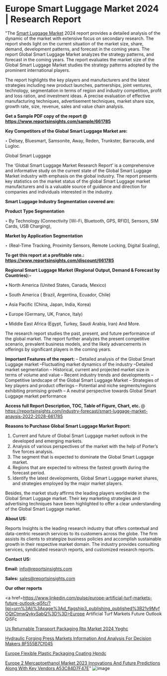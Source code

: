 # Europe Smart Luggage Market 2024 | Research Report

"The <a href=https://www.reportsinsights.com/sample/661785>Smart Luggage Market</a> 2024 report provides a detailed analysis of the dynamic of the market with extensive focus on secondary research. The report sheds light on the current situation of the market size, share, demand, development patterns, and forecast in the coming years. The report Global Smart Luggage Market analyzes the strategy patterns, and forecast in the coming years. The report evaluates the market size of the Global Smart Luggage Market studies the strategy patterns adopted by the prominent international players.

The report highlights the key players and manufacturers and the latest strategies including new product launches, partnerships, joint ventures, technology, segmentation in terms of region and industry competition, profit and loss ration, and investment ideas. A precise evaluation of effective manufacturing techniques, advertisement techniques, market share size, growth rate, size, revenue, sales and value chain analysis.

<strong>Get a Sample PDF copy of the report @ <a href=https://www.reportsinsights.com/sample/661785 style=color:#0000ff;>https://www.reportsinsights.com/sample/661785</a></strong>

<strong>Key Competitors of the Global Smart Luggage Market are:</strong>

‣ Delsey, Bluesmart, Samsonite, Away, Reden, Trunkster, Barracuda, and Lugloc.

Global Smart Luggage

The ‘Global Smart Luggage Market Research Report’ is a comprehensive and informative study on the current state of the Global Smart Luggage Market industry with emphasis on the global industry. The report presents key statistics on the market status of the global Smart Luggage market manufacturers and is a valuable source of guidance and direction for companies and individuals interested in the industry.

<strong>Smart Luggage Industry Segmentation covered are:</strong>

<strong>Product Type Segmentation</strong>

‣ By Technology (Connectivity [Wi-Fi, Bluetooth, GPS, RFID], Sensors, SIM Cards, USB Charging),

<strong>Market by Application Segmentation</strong>

‣ (Real-Time Tracking, Proximity Sensors, Remote Locking, Digital Scaling),

<strong>To get this report at a profitable rate.: <a href=https://www.reportsinsights.com/discount/661785 style=color:#0000ff;>https://www.reportsinsights.com/discount/661785</a></strong>

<strong>Regional Smart Luggage Market (Regional Output, Demand &amp; Forecast by Countries):-</strong>

• North America (United States, Canada, Mexico)

• South America ( Brazil, Argentina, Ecuador, Chile)

• Asia Pacific (China, Japan, India, Korea)

• Europe (Germany, UK, France, Italy)

• Middle East Africa (Egypt, Turkey, Saudi Arabia, Iran) And More.

The research report studies the past, present, and future performance of the global market. The report further analyzes the present competitive scenario, prevalent business models, and the likely advancements in offerings by significant players in the coming years.

<strong>Important Features of the report:</strong>
– Detailed analysis of the Global Smart Luggage market
–Fluctuating market dynamics of the industry
–Detailed market segmentation
– Historical, current and projected market size in terms of volume and value
– Recent industry trends and developments
– Competitive landscape of the Global Smart Luggage Market
– Strategies of key players and product offerings
– Potential and niche segments/regions exhibiting promising growth
– A neutral perspective towards Global Smart Luggage market performance

<strong>Access full Report Description, TOC, Table of Figure, Chart, etc. </strong>@   <a href=https://reportsinsights.com/industry-forecast/smart-luggage-market-anaysis-2022-2028-661785 style=color:#0000ff;>https://reportsinsights.com/industry-forecast/smart-luggage-market-anaysis-2022-2028-661785</a>

<strong>Reasons to Purchase Global Smart Luggage Market Report:</strong>
1. Current and future of Global Smart Luggage market outlook in the developed and emerging markets.
2. Analysis of various perspectives of the market with the help of Porter’s five forces analysis.
3. The segment that is expected to dominate the Global Smart Luggage market.
4. Regions that are expected to witness the fastest growth during the forecast period.
5. Identify the latest developments, Global Smart Luggage market shares, and strategies employed by the major market players.

Besides, the market study affirms the leading players worldwide in the Global Smart Luggage market. Their key marketing strategies and advertising techniques have been highlighted to offer a clear understanding of the Global Smart Luggage market.

<strong><strong>About US</strong>:</strong>

Reports Insights is the leading research industry that offers contextual and data-centric research services to its customers across the globe. The firm assists its clients to strategize business policies and accomplish sustainable growth in their respective market domain. The industry provides consulting services, syndicated research reports, and customized research reports.

<strong>Contact US:</strong>

<p class=><b>Email:</b> <a href=mailto:info@reportsinsights.com>info@reportsinsights.com</a></p>
<p class=><b>Sales:</b> <a href=mailto:sales@reportsinsights.com>sales@reportsinsights.com</a></p>

<strong>Our other reports</strong>

<a href=https://www.linkedin.com/pulse/europe-artificial-turf-markets-future-outlook-qi5fc/?lipi=urn%3Ali%3Apage%3Ad_flagship3_publishing_published%3B21v9MyfOQtCtmwQykvSabQ%3D%3D>Europe Artificial Turf Markets Future Outlook Qi5Fc</a>

<a href=https://www.linkedin.com/pulse/us-returnable-transport-packaging-rtp-market-2024-ypghc/>Us Returnable Transport Packaging Rtp Market 2024 Ypghc</a>

<a href=https://medium.com/@aaradhyashinde84758/hydraulic-forging-press-markets-information-and-analysis-for-decision-makers-8f555b7cf045>Hydraulic Forging Press Markets Information And Analysis For Decision Makers 8F555B7Cf045</a>

<a href=https://www.linkedin.com/pulse/europe-flexible-plastic-packaging-coating-hpndc/>Europe Flexible Plastic Packaging Coating Hpndc</a>

<a href=https://medium.com/@saliajay581/europe-2-mercaptoethanol-market-2023-innovations-and-future-predictions-along-with-key-vendors-a53c84d7f47e>Europe 2 Mercaptoethanol Market 2023 Innovations And Future Predictions Along With Key Vendors A53C84D7F47E</a>"
![image](https://github.com/Jaayaachit/RIResearch/assets/158452289/420f96e7-9843-49f5-a33e-c1e361668c8f)
